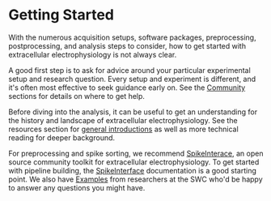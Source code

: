 # Getting Started

With the numerous acquisition setups, software packages, preprocessing, postprocessing,
and analysis steps to consider, how to get started with extracellular electrophysiology
is not always clear.

A good first step is to ask for advice around your particular 
experimental setup and research question. Every setup
and experiment is different, and it's often most effective to
seek guidance early on. See the [Community](community)
sections for details on where to get help.

Before diving into the analysis, it can be useful to get an understanding
for the history and landscape of extracellular electrophysiology.
See the resources section for [general introductions](#general-introduction)
as well as more technical reading for deeper background.

For preprocessing and spike sorting, we recommend 
[SpikeInterace](https://github.com/SpikeInterface/spikeinterface),
an open source community toolkit for extracellular electrophysiology. To get 
started with pipeline building, the
[SpikeInterface](https://spikeinterface.readthedocs.io/en/stable/) 
documentation is a good starting point. We also have
[Examples](gallery/index)
from researchers at the SWC who'd be happy to answer any questions you might have.
